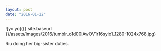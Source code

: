 ```yaml
---
layout: post
date: "2016-01-22"
---
```


![yo yo]({{ site.baseurl }}/assets/images/2016/tumblr_o1d00iAwOV1r16syio1_1280-1024x768.jpg)

Riu doing her big-sister duties.
